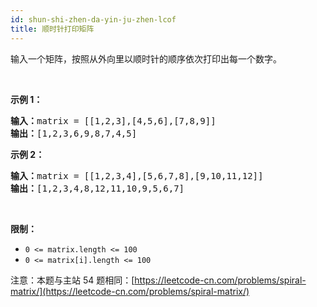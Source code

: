 ```yaml
---
id: shun-shi-zhen-da-yin-ju-zhen-lcof
title: 顺时针打印矩阵
---
```

输入一个矩阵，按照从外向里以顺时针的顺序依次打印出每一个数字。

 

**示例 1：**


<pre><strong>输入：</strong>matrix = [[1,2,3],[4,5,6],[7,8,9]]<br/><strong>输出：</strong>[1,2,3,6,9,8,7,4,5]<br/></pre>

**示例 2：**


<pre><strong>输入：</strong>matrix = [[1,2,3,4],[5,6,7,8],[9,10,11,12]]<br/><strong>输出：</strong>[1,2,3,4,8,12,11,10,9,5,6,7]<br/></pre>

 

**限制：**


- <code>0 &lt;= matrix.length &lt;= 100</code>
- <code>0 &lt;= matrix[i].length &lt;= 100</code>

注意：本题与主站 54 题相同：[https://leetcode-cn.com/problems/spiral-matrix/](https://leetcode-cn.com/problems/spiral-matrix/)
